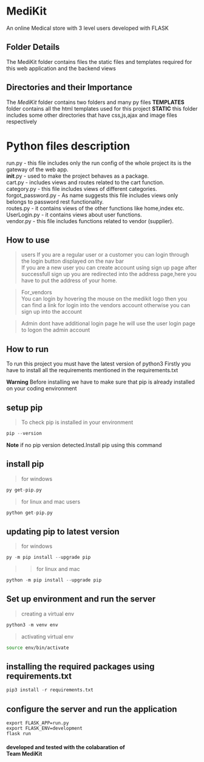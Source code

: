 # MediKit
An online Medical store with 3 level users developed with FLASK

## Folder Details
The MediKit folder contains files the static files and templates required for this web application and the backend views

## Directories and their Importance
The *MediKit* folder contains two folders and many py files 
<b>TEMPLATES</b> folder contains all the html templates used for this project
<b>STATIC</b> this folder includes some other directories that have css,js,ajax and image files respectively

<h1>Python files description</h1>

run.py  - this file includes only the run config of the whole project its is the gateway of the web app.<br>
__init__.py - used to make the project behaves as a package.<br>
cart.py - includes views and routes related to the cart function.<br>
category.py - this file includes views of different categories.<br>
forgot_password.py  - As name suggests this file includes views only belongs to password rest functionality.<br>
routes.py - it contains views of the other functions like home,index etc.<br>
UserLogin.py  - it contains views about user functions.<br>
vendor.py - this file includes functions related to vendor (supplier).<br>

## How to use 
>users
If you are a regular user or a customer you can login through the login button displayed on the nav bar<br>
  If you are a new user you can create account using sign up page after successfull sign up you are redirected into the address page,here you have to put the address of your home.</p>
 
>For_vendors <br>
    You can login by hovering the mouse on the medikit logo then you can find a link for login into the vendors account otherwise you can sign up into the account

>Admin dont have additional login page he will use the user login page to logon the admin account


## How to run
 To run this project you must have the latest version of python3
Firstly you have to install all the requirements mentioned in the requirements.txt<br>

**Warning** Before installing we have to make sure that pip is already installed on your coding environment<br>

##
## setup pip

>To check pip is installed in your environment

```py 
pip --version 
```

**Note** if no pip version detected.Install pip using this command

## install pip

>for windows

```py
py get-pip.py
```

>for linux and mac users

```py
python get-pip.py
```

## updating pip to latest version

>for windows
```py
py -m pip install --upgrade pip
```

>>for linux and mac
```py
python -m pip install --upgrade pip
```

## Set up environment and run the server

>creating a virtual env
```py
python3 -m venv env
```

>activating virtual env
```bash
source env/bin/activate
```
## installing the required packages using requirements.txt
```py
pip3 install -r requirements.txt
```
## configure the server and run the application

```shell
export FLASK_APP=run.py
export FLASK_ENV=development
flask run
```

<h4>developed and tested with the colabaration of
<br>Team MediKit</h4>




